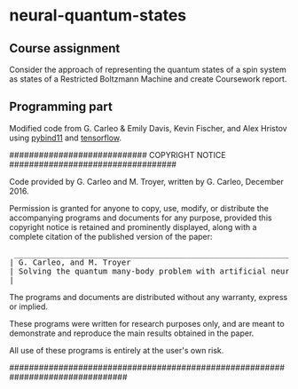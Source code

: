 # neural-quantum-states

## Course assignment

Consider the approach of representing the quantum states of a spin system as states of a Restricted Boltzmann Machine
and create Coursework report.

## Programming part

Modified code from G. Carleo & Emily Davis, Kevin Fischer, and Alex Hristov
using [pybind11](https://github.com/pybind/pybind11) and [tensorflow](https://github.com/tensorflow/tensorflow).

############################ COPYRIGHT NOTICE ##################################

Code provided by G. Carleo and M. Troyer, written by G. Carleo, December 2016.

Permission is granted for anyone to copy, use, modify, or distribute the
accompanying programs and documents for any purpose, provided this copyright
notice is retained and prominently displayed, along with a complete citation of
the published version of the paper:
<pre>
 ______________________________________________________________________________
| G. Carleo, and M. Troyer                                                     |
| Solving the quantum many-body problem with artificial neural-networks        |
|______________________________________________________________________________|
</pre>
The programs and documents are distributed without any warranty, express or
implied.

These programs were written for research purposes only, and are meant to
demonstrate and reproduce the main results obtained in the paper.

All use of these programs is entirely at the user's own risk.

################################################################################
